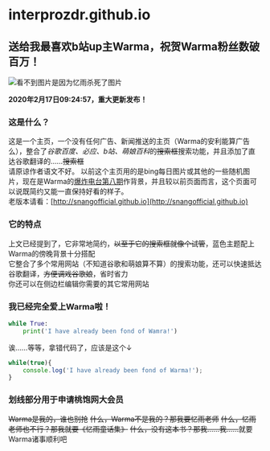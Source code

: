 # interprozdr.github.io
## 送给我最喜欢b站up主Warma，祝贺Warma粉丝数破百万！
![看不到图片是因为忆雨杀死了图片](https://i0.hdslb.com/bfs/album/259613cd43a9fb5a60f85a6ae1930a925d98ea0b.gif)

**2020年2月17日09:24:57，重大更新发布！**

### 这是什么？
这是一个主页，一个没有任何广告、新闻推送的主页（Warma的安利能算广告么），整合了*谷歌百度、必应、b站、萌娘百科*的~~搜索框~~搜索功能，并且添加了直达谷歌翻译的……~~搜索框~~  
请原谅作者语文不好。
以前这个主页用的是bing每日图片或其他的一些随机图片，现在是Warma的[爆炸电台第八期](https://www.bilibili.com/video/av87673204)作背景，并且较以前页面而言，这个页面可以说既简约又能一直保持好看的样子。  
老版本请看：[http://snangofficial.github.io](http://snangofficial,github.io)

### 它的特点
上文已经提到了，它非常地简约，~~以至于它的搜索框就像个试管~~，蓝色主题配上Warma的傍晚背景十分搭配  
它整合了多个常用网站（不知道谷歌和萌娘算不算）的搜索功能，还可以快速抵达谷歌翻译，~~方便调戏谷歌娘~~，省时省力  
你还可以在侧边栏编辑你需要的其它常用网站  

### 我已经完全爱上Warma啦！
~~~ python
while True:
	print('I have already been fond of Wamra!')
~~~
诶……等等，拿错代码了，应该是这个↓
~~~ javascript
while(true){
	console.log('I have already been fond of Warma!');
}
~~~

### 划线部分用于申请桃饱网大会员
~~Warma是我的，谁也别抢~~
~~什么，Warma不是我的？那我要忆雨老师~~
~~什么，忆雨老师也不行？那我就要《忆雨童话集》~~
~~什么，没有这本书？那我……我……~~就要Warma诸事顺利吧
